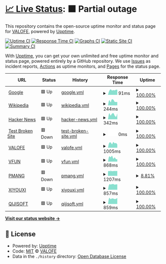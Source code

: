 # [📈 Live Status](https://demo.upptime.js.org): <!--live status--> **🟧 Partial outage**

This repository contains the open-source uptime monitor and status page for [VALOFE](https://www.valofe.com/), powered by [Upptime](https://github.com/upptime/upptime).

[![Uptime CI](https://github.com/valofe/upptime/workflows/Uptime%20CI/badge.svg)](https://github.com/valofe/upptime/actions?query=workflow%3A%22Uptime+CI%22)
[![Response Time CI](https://github.com/valofe/upptime/workflows/Response%20Time%20CI/badge.svg)](https://github.com/valofe/upptime/actions?query=workflow%3A%22Response+Time+CI%22)
[![Graphs CI](https://github.com/valofe/upptime/workflows/Graphs%20CI/badge.svg)](https://github.com/valofe/upptime/actions?query=workflow%3A%22Graphs+CI%22)
[![Static Site CI](https://github.com/valofe/upptime/workflows/Static%20Site%20CI/badge.svg)](https://github.com/valofe/upptime/actions?query=workflow%3A%22Static+Site+CI%22)
[![Summary CI](https://github.com/valofe/upptime/workflows/Summary%20CI/badge.svg)](https://github.com/valofe/upptime/actions?query=workflow%3A%22Summary+CI%22)

With [Upptime](https://upptime.js.org), you can get your own unlimited and free uptime monitor and status page, powered entirely by a GitHub repository. We use [Issues](https://github.com/valofe/upptime/issues) as incident reports, [Actions](https://github.com/valofe/upptime/actions) as uptime monitors, and [Pages](https://demo.upptime.js.org) for the status page.

<!--start: status pages-->
<!-- This summary is generated by Upptime (https://github.com/upptime/upptime) -->
<!-- Do not edit this manually, your changes will be overwritten -->
<!-- prettier-ignore -->
| URL | Status | History | Response Time | Uptime |
| --- | ------ | ------- | ------------- | ------ |
| <img alt="" src="https://icons.duckduckgo.com/ip3/www.google.com.ico" height="13"> [Google](https://www.google.com) | 🟩 Up | [google.yml](https://github.com/valofe/upptime/commits/HEAD/history/google.yml) | <details><summary><img alt="Response time graph" src="./graphs/google/response-time-week.png" height="20"> 91ms</summary><br><a href="https://https://valofe.github.io/upptime//history/google"><img alt="Response time 121" src="https://img.shields.io/endpoint?url=https%3A%2F%2Fraw.githubusercontent.com%2Fvalofe%2Fupptime%2FHEAD%2Fapi%2Fgoogle%2Fresponse-time.json"></a><br><a href="https://https://valofe.github.io/upptime//history/google"><img alt="24-hour response time 98" src="https://img.shields.io/endpoint?url=https%3A%2F%2Fraw.githubusercontent.com%2Fvalofe%2Fupptime%2FHEAD%2Fapi%2Fgoogle%2Fresponse-time-day.json"></a><br><a href="https://https://valofe.github.io/upptime//history/google"><img alt="7-day response time 91" src="https://img.shields.io/endpoint?url=https%3A%2F%2Fraw.githubusercontent.com%2Fvalofe%2Fupptime%2FHEAD%2Fapi%2Fgoogle%2Fresponse-time-week.json"></a><br><a href="https://https://valofe.github.io/upptime//history/google"><img alt="30-day response time 136" src="https://img.shields.io/endpoint?url=https%3A%2F%2Fraw.githubusercontent.com%2Fvalofe%2Fupptime%2FHEAD%2Fapi%2Fgoogle%2Fresponse-time-month.json"></a><br><a href="https://https://valofe.github.io/upptime//history/google"><img alt="1-year response time 121" src="https://img.shields.io/endpoint?url=https%3A%2F%2Fraw.githubusercontent.com%2Fvalofe%2Fupptime%2FHEAD%2Fapi%2Fgoogle%2Fresponse-time-year.json"></a></details> | <details><summary><a href="https://https://valofe.github.io/upptime//history/google">100.00%</a></summary><a href="https://https://valofe.github.io/upptime//history/google"><img alt="All-time uptime 100.00%" src="https://img.shields.io/endpoint?url=https%3A%2F%2Fraw.githubusercontent.com%2Fvalofe%2Fupptime%2FHEAD%2Fapi%2Fgoogle%2Fuptime.json"></a><br><a href="https://https://valofe.github.io/upptime//history/google"><img alt="24-hour uptime 100.00%" src="https://img.shields.io/endpoint?url=https%3A%2F%2Fraw.githubusercontent.com%2Fvalofe%2Fupptime%2FHEAD%2Fapi%2Fgoogle%2Fuptime-day.json"></a><br><a href="https://https://valofe.github.io/upptime//history/google"><img alt="7-day uptime 100.00%" src="https://img.shields.io/endpoint?url=https%3A%2F%2Fraw.githubusercontent.com%2Fvalofe%2Fupptime%2FHEAD%2Fapi%2Fgoogle%2Fuptime-week.json"></a><br><a href="https://https://valofe.github.io/upptime//history/google"><img alt="30-day uptime 100.00%" src="https://img.shields.io/endpoint?url=https%3A%2F%2Fraw.githubusercontent.com%2Fvalofe%2Fupptime%2FHEAD%2Fapi%2Fgoogle%2Fuptime-month.json"></a><br><a href="https://https://valofe.github.io/upptime//history/google"><img alt="1-year uptime 100.00%" src="https://img.shields.io/endpoint?url=https%3A%2F%2Fraw.githubusercontent.com%2Fvalofe%2Fupptime%2FHEAD%2Fapi%2Fgoogle%2Fuptime-year.json"></a></details>
| <img alt="" src="https://icons.duckduckgo.com/ip3/en.wikipedia.org.ico" height="13"> [Wikipedia](https://en.wikipedia.org) | 🟩 Up | [wikipedia.yml](https://github.com/valofe/upptime/commits/HEAD/history/wikipedia.yml) | <details><summary><img alt="Response time graph" src="./graphs/wikipedia/response-time-week.png" height="20"> 244ms</summary><br><a href="https://https://valofe.github.io/upptime//history/wikipedia"><img alt="Response time 220" src="https://img.shields.io/endpoint?url=https%3A%2F%2Fraw.githubusercontent.com%2Fvalofe%2Fupptime%2FHEAD%2Fapi%2Fwikipedia%2Fresponse-time.json"></a><br><a href="https://https://valofe.github.io/upptime//history/wikipedia"><img alt="24-hour response time 189" src="https://img.shields.io/endpoint?url=https%3A%2F%2Fraw.githubusercontent.com%2Fvalofe%2Fupptime%2FHEAD%2Fapi%2Fwikipedia%2Fresponse-time-day.json"></a><br><a href="https://https://valofe.github.io/upptime//history/wikipedia"><img alt="7-day response time 244" src="https://img.shields.io/endpoint?url=https%3A%2F%2Fraw.githubusercontent.com%2Fvalofe%2Fupptime%2FHEAD%2Fapi%2Fwikipedia%2Fresponse-time-week.json"></a><br><a href="https://https://valofe.github.io/upptime//history/wikipedia"><img alt="30-day response time 224" src="https://img.shields.io/endpoint?url=https%3A%2F%2Fraw.githubusercontent.com%2Fvalofe%2Fupptime%2FHEAD%2Fapi%2Fwikipedia%2Fresponse-time-month.json"></a><br><a href="https://https://valofe.github.io/upptime//history/wikipedia"><img alt="1-year response time 220" src="https://img.shields.io/endpoint?url=https%3A%2F%2Fraw.githubusercontent.com%2Fvalofe%2Fupptime%2FHEAD%2Fapi%2Fwikipedia%2Fresponse-time-year.json"></a></details> | <details><summary><a href="https://https://valofe.github.io/upptime//history/wikipedia">100.00%</a></summary><a href="https://https://valofe.github.io/upptime//history/wikipedia"><img alt="All-time uptime 100.00%" src="https://img.shields.io/endpoint?url=https%3A%2F%2Fraw.githubusercontent.com%2Fvalofe%2Fupptime%2FHEAD%2Fapi%2Fwikipedia%2Fuptime.json"></a><br><a href="https://https://valofe.github.io/upptime//history/wikipedia"><img alt="24-hour uptime 100.00%" src="https://img.shields.io/endpoint?url=https%3A%2F%2Fraw.githubusercontent.com%2Fvalofe%2Fupptime%2FHEAD%2Fapi%2Fwikipedia%2Fuptime-day.json"></a><br><a href="https://https://valofe.github.io/upptime//history/wikipedia"><img alt="7-day uptime 100.00%" src="https://img.shields.io/endpoint?url=https%3A%2F%2Fraw.githubusercontent.com%2Fvalofe%2Fupptime%2FHEAD%2Fapi%2Fwikipedia%2Fuptime-week.json"></a><br><a href="https://https://valofe.github.io/upptime//history/wikipedia"><img alt="30-day uptime 100.00%" src="https://img.shields.io/endpoint?url=https%3A%2F%2Fraw.githubusercontent.com%2Fvalofe%2Fupptime%2FHEAD%2Fapi%2Fwikipedia%2Fuptime-month.json"></a><br><a href="https://https://valofe.github.io/upptime//history/wikipedia"><img alt="1-year uptime 100.00%" src="https://img.shields.io/endpoint?url=https%3A%2F%2Fraw.githubusercontent.com%2Fvalofe%2Fupptime%2FHEAD%2Fapi%2Fwikipedia%2Fuptime-year.json"></a></details>
| <img alt="" src="https://icons.duckduckgo.com/ip3/news.ycombinator.com.ico" height="13"> [Hacker News](https://news.ycombinator.com) | 🟩 Up | [hacker-news.yml](https://github.com/valofe/upptime/commits/HEAD/history/hacker-news.yml) | <details><summary><img alt="Response time graph" src="./graphs/hacker-news/response-time-week.png" height="20"> 342ms</summary><br><a href="https://https://valofe.github.io/upptime//history/hacker-news"><img alt="Response time 307" src="https://img.shields.io/endpoint?url=https%3A%2F%2Fraw.githubusercontent.com%2Fvalofe%2Fupptime%2FHEAD%2Fapi%2Fhacker-news%2Fresponse-time.json"></a><br><a href="https://https://valofe.github.io/upptime//history/hacker-news"><img alt="24-hour response time 405" src="https://img.shields.io/endpoint?url=https%3A%2F%2Fraw.githubusercontent.com%2Fvalofe%2Fupptime%2FHEAD%2Fapi%2Fhacker-news%2Fresponse-time-day.json"></a><br><a href="https://https://valofe.github.io/upptime//history/hacker-news"><img alt="7-day response time 342" src="https://img.shields.io/endpoint?url=https%3A%2F%2Fraw.githubusercontent.com%2Fvalofe%2Fupptime%2FHEAD%2Fapi%2Fhacker-news%2Fresponse-time-week.json"></a><br><a href="https://https://valofe.github.io/upptime//history/hacker-news"><img alt="30-day response time 302" src="https://img.shields.io/endpoint?url=https%3A%2F%2Fraw.githubusercontent.com%2Fvalofe%2Fupptime%2FHEAD%2Fapi%2Fhacker-news%2Fresponse-time-month.json"></a><br><a href="https://https://valofe.github.io/upptime//history/hacker-news"><img alt="1-year response time 307" src="https://img.shields.io/endpoint?url=https%3A%2F%2Fraw.githubusercontent.com%2Fvalofe%2Fupptime%2FHEAD%2Fapi%2Fhacker-news%2Fresponse-time-year.json"></a></details> | <details><summary><a href="https://https://valofe.github.io/upptime//history/hacker-news">100.00%</a></summary><a href="https://https://valofe.github.io/upptime//history/hacker-news"><img alt="All-time uptime 100.00%" src="https://img.shields.io/endpoint?url=https%3A%2F%2Fraw.githubusercontent.com%2Fvalofe%2Fupptime%2FHEAD%2Fapi%2Fhacker-news%2Fuptime.json"></a><br><a href="https://https://valofe.github.io/upptime//history/hacker-news"><img alt="24-hour uptime 100.00%" src="https://img.shields.io/endpoint?url=https%3A%2F%2Fraw.githubusercontent.com%2Fvalofe%2Fupptime%2FHEAD%2Fapi%2Fhacker-news%2Fuptime-day.json"></a><br><a href="https://https://valofe.github.io/upptime//history/hacker-news"><img alt="7-day uptime 100.00%" src="https://img.shields.io/endpoint?url=https%3A%2F%2Fraw.githubusercontent.com%2Fvalofe%2Fupptime%2FHEAD%2Fapi%2Fhacker-news%2Fuptime-week.json"></a><br><a href="https://https://valofe.github.io/upptime//history/hacker-news"><img alt="30-day uptime 99.95%" src="https://img.shields.io/endpoint?url=https%3A%2F%2Fraw.githubusercontent.com%2Fvalofe%2Fupptime%2FHEAD%2Fapi%2Fhacker-news%2Fuptime-month.json"></a><br><a href="https://https://valofe.github.io/upptime//history/hacker-news"><img alt="1-year uptime 100.00%" src="https://img.shields.io/endpoint?url=https%3A%2F%2Fraw.githubusercontent.com%2Fvalofe%2Fupptime%2FHEAD%2Fapi%2Fhacker-news%2Fuptime-year.json"></a></details>
| <img alt="" src="https://icons.duckduckgo.com/ip3/thissitedoesnotexist.koj.co.ico" height="13"> [Test Broken Site](https://thissitedoesnotexist.koj.co) | 🟥 Down | [test-broken-site.yml](https://github.com/valofe/upptime/commits/HEAD/history/test-broken-site.yml) | <details><summary><img alt="Response time graph" src="./graphs/test-broken-site/response-time-week.png" height="20"> 0ms</summary><br><a href="https://https://valofe.github.io/upptime//history/test-broken-site"><img alt="Response time 0" src="https://img.shields.io/endpoint?url=https%3A%2F%2Fraw.githubusercontent.com%2Fvalofe%2Fupptime%2FHEAD%2Fapi%2Ftest-broken-site%2Fresponse-time.json"></a><br><a href="https://https://valofe.github.io/upptime//history/test-broken-site"><img alt="24-hour response time 0" src="https://img.shields.io/endpoint?url=https%3A%2F%2Fraw.githubusercontent.com%2Fvalofe%2Fupptime%2FHEAD%2Fapi%2Ftest-broken-site%2Fresponse-time-day.json"></a><br><a href="https://https://valofe.github.io/upptime//history/test-broken-site"><img alt="7-day response time 0" src="https://img.shields.io/endpoint?url=https%3A%2F%2Fraw.githubusercontent.com%2Fvalofe%2Fupptime%2FHEAD%2Fapi%2Ftest-broken-site%2Fresponse-time-week.json"></a><br><a href="https://https://valofe.github.io/upptime//history/test-broken-site"><img alt="30-day response time 0" src="https://img.shields.io/endpoint?url=https%3A%2F%2Fraw.githubusercontent.com%2Fvalofe%2Fupptime%2FHEAD%2Fapi%2Ftest-broken-site%2Fresponse-time-month.json"></a><br><a href="https://https://valofe.github.io/upptime//history/test-broken-site"><img alt="1-year response time 0" src="https://img.shields.io/endpoint?url=https%3A%2F%2Fraw.githubusercontent.com%2Fvalofe%2Fupptime%2FHEAD%2Fapi%2Ftest-broken-site%2Fresponse-time-year.json"></a></details> | <details><summary><a href="https://https://valofe.github.io/upptime//history/test-broken-site">100.00%</a></summary><a href="https://https://valofe.github.io/upptime//history/test-broken-site"><img alt="All-time uptime 100.00%" src="https://img.shields.io/endpoint?url=https%3A%2F%2Fraw.githubusercontent.com%2Fvalofe%2Fupptime%2FHEAD%2Fapi%2Ftest-broken-site%2Fuptime.json"></a><br><a href="https://https://valofe.github.io/upptime//history/test-broken-site"><img alt="24-hour uptime 100.00%" src="https://img.shields.io/endpoint?url=https%3A%2F%2Fraw.githubusercontent.com%2Fvalofe%2Fupptime%2FHEAD%2Fapi%2Ftest-broken-site%2Fuptime-day.json"></a><br><a href="https://https://valofe.github.io/upptime//history/test-broken-site"><img alt="7-day uptime 100.00%" src="https://img.shields.io/endpoint?url=https%3A%2F%2Fraw.githubusercontent.com%2Fvalofe%2Fupptime%2FHEAD%2Fapi%2Ftest-broken-site%2Fuptime-week.json"></a><br><a href="https://https://valofe.github.io/upptime//history/test-broken-site"><img alt="30-day uptime 100.00%" src="https://img.shields.io/endpoint?url=https%3A%2F%2Fraw.githubusercontent.com%2Fvalofe%2Fupptime%2FHEAD%2Fapi%2Ftest-broken-site%2Fuptime-month.json"></a><br><a href="https://https://valofe.github.io/upptime//history/test-broken-site"><img alt="1-year uptime 100.00%" src="https://img.shields.io/endpoint?url=https%3A%2F%2Fraw.githubusercontent.com%2Fvalofe%2Fupptime%2FHEAD%2Fapi%2Ftest-broken-site%2Fuptime-year.json"></a></details>
| <img alt="" src="https://icons.duckduckgo.com/ip3/www.valofe.com.ico" height="13"> [VALOFE](https://www.valofe.com) | 🟩 Up | [valofe.yml](https://github.com/valofe/upptime/commits/HEAD/history/valofe.yml) | <details><summary><img alt="Response time graph" src="./graphs/valofe/response-time-week.png" height="20"> 1005ms</summary><br><a href="https://https://valofe.github.io/upptime//history/valofe"><img alt="Response time 785" src="https://img.shields.io/endpoint?url=https%3A%2F%2Fraw.githubusercontent.com%2Fvalofe%2Fupptime%2FHEAD%2Fapi%2Fvalofe%2Fresponse-time.json"></a><br><a href="https://https://valofe.github.io/upptime//history/valofe"><img alt="24-hour response time 725" src="https://img.shields.io/endpoint?url=https%3A%2F%2Fraw.githubusercontent.com%2Fvalofe%2Fupptime%2FHEAD%2Fapi%2Fvalofe%2Fresponse-time-day.json"></a><br><a href="https://https://valofe.github.io/upptime//history/valofe"><img alt="7-day response time 1005" src="https://img.shields.io/endpoint?url=https%3A%2F%2Fraw.githubusercontent.com%2Fvalofe%2Fupptime%2FHEAD%2Fapi%2Fvalofe%2Fresponse-time-week.json"></a><br><a href="https://https://valofe.github.io/upptime//history/valofe"><img alt="30-day response time 854" src="https://img.shields.io/endpoint?url=https%3A%2F%2Fraw.githubusercontent.com%2Fvalofe%2Fupptime%2FHEAD%2Fapi%2Fvalofe%2Fresponse-time-month.json"></a><br><a href="https://https://valofe.github.io/upptime//history/valofe"><img alt="1-year response time 785" src="https://img.shields.io/endpoint?url=https%3A%2F%2Fraw.githubusercontent.com%2Fvalofe%2Fupptime%2FHEAD%2Fapi%2Fvalofe%2Fresponse-time-year.json"></a></details> | <details><summary><a href="https://https://valofe.github.io/upptime//history/valofe">100.00%</a></summary><a href="https://https://valofe.github.io/upptime//history/valofe"><img alt="All-time uptime 100.00%" src="https://img.shields.io/endpoint?url=https%3A%2F%2Fraw.githubusercontent.com%2Fvalofe%2Fupptime%2FHEAD%2Fapi%2Fvalofe%2Fuptime.json"></a><br><a href="https://https://valofe.github.io/upptime//history/valofe"><img alt="24-hour uptime 100.00%" src="https://img.shields.io/endpoint?url=https%3A%2F%2Fraw.githubusercontent.com%2Fvalofe%2Fupptime%2FHEAD%2Fapi%2Fvalofe%2Fuptime-day.json"></a><br><a href="https://https://valofe.github.io/upptime//history/valofe"><img alt="7-day uptime 100.00%" src="https://img.shields.io/endpoint?url=https%3A%2F%2Fraw.githubusercontent.com%2Fvalofe%2Fupptime%2FHEAD%2Fapi%2Fvalofe%2Fuptime-week.json"></a><br><a href="https://https://valofe.github.io/upptime//history/valofe"><img alt="30-day uptime 100.00%" src="https://img.shields.io/endpoint?url=https%3A%2F%2Fraw.githubusercontent.com%2Fvalofe%2Fupptime%2FHEAD%2Fapi%2Fvalofe%2Fuptime-month.json"></a><br><a href="https://https://valofe.github.io/upptime//history/valofe"><img alt="1-year uptime 100.00%" src="https://img.shields.io/endpoint?url=https%3A%2F%2Fraw.githubusercontent.com%2Fvalofe%2Fupptime%2FHEAD%2Fapi%2Fvalofe%2Fuptime-year.json"></a></details>
| <img alt="" src="https://icons.duckduckgo.com/ip3/vfun.valofe.com.ico" height="13"> [VFUN](https://vfun.valofe.com) | 🟩 Up | [vfun.yml](https://github.com/valofe/upptime/commits/HEAD/history/vfun.yml) | <details><summary><img alt="Response time graph" src="./graphs/vfun/response-time-week.png" height="20"> 868ms</summary><br><a href="https://https://valofe.github.io/upptime//history/vfun"><img alt="Response time 703" src="https://img.shields.io/endpoint?url=https%3A%2F%2Fraw.githubusercontent.com%2Fvalofe%2Fupptime%2FHEAD%2Fapi%2Fvfun%2Fresponse-time.json"></a><br><a href="https://https://valofe.github.io/upptime//history/vfun"><img alt="24-hour response time 529" src="https://img.shields.io/endpoint?url=https%3A%2F%2Fraw.githubusercontent.com%2Fvalofe%2Fupptime%2FHEAD%2Fapi%2Fvfun%2Fresponse-time-day.json"></a><br><a href="https://https://valofe.github.io/upptime//history/vfun"><img alt="7-day response time 868" src="https://img.shields.io/endpoint?url=https%3A%2F%2Fraw.githubusercontent.com%2Fvalofe%2Fupptime%2FHEAD%2Fapi%2Fvfun%2Fresponse-time-week.json"></a><br><a href="https://https://valofe.github.io/upptime//history/vfun"><img alt="30-day response time 751" src="https://img.shields.io/endpoint?url=https%3A%2F%2Fraw.githubusercontent.com%2Fvalofe%2Fupptime%2FHEAD%2Fapi%2Fvfun%2Fresponse-time-month.json"></a><br><a href="https://https://valofe.github.io/upptime//history/vfun"><img alt="1-year response time 703" src="https://img.shields.io/endpoint?url=https%3A%2F%2Fraw.githubusercontent.com%2Fvalofe%2Fupptime%2FHEAD%2Fapi%2Fvfun%2Fresponse-time-year.json"></a></details> | <details><summary><a href="https://https://valofe.github.io/upptime//history/vfun">100.00%</a></summary><a href="https://https://valofe.github.io/upptime//history/vfun"><img alt="All-time uptime 100.00%" src="https://img.shields.io/endpoint?url=https%3A%2F%2Fraw.githubusercontent.com%2Fvalofe%2Fupptime%2FHEAD%2Fapi%2Fvfun%2Fuptime.json"></a><br><a href="https://https://valofe.github.io/upptime//history/vfun"><img alt="24-hour uptime 100.00%" src="https://img.shields.io/endpoint?url=https%3A%2F%2Fraw.githubusercontent.com%2Fvalofe%2Fupptime%2FHEAD%2Fapi%2Fvfun%2Fuptime-day.json"></a><br><a href="https://https://valofe.github.io/upptime//history/vfun"><img alt="7-day uptime 100.00%" src="https://img.shields.io/endpoint?url=https%3A%2F%2Fraw.githubusercontent.com%2Fvalofe%2Fupptime%2FHEAD%2Fapi%2Fvfun%2Fuptime-week.json"></a><br><a href="https://https://valofe.github.io/upptime//history/vfun"><img alt="30-day uptime 100.00%" src="https://img.shields.io/endpoint?url=https%3A%2F%2Fraw.githubusercontent.com%2Fvalofe%2Fupptime%2FHEAD%2Fapi%2Fvfun%2Fuptime-month.json"></a><br><a href="https://https://valofe.github.io/upptime//history/vfun"><img alt="1-year uptime 100.00%" src="https://img.shields.io/endpoint?url=https%3A%2F%2Fraw.githubusercontent.com%2Fvalofe%2Fupptime%2FHEAD%2Fapi%2Fvfun%2Fuptime-year.json"></a></details>
| <img alt="" src="https://icons.duckduckgo.com/ip3/www.pmang.jp.ico" height="13"> [PMANG](https://www.pmang.jp) | 🟥 Down | [pmang.yml](https://github.com/valofe/upptime/commits/HEAD/history/pmang.yml) | <details><summary><img alt="Response time graph" src="./graphs/pmang/response-time-week.png" height="20"> 1207ms</summary><br><a href="https://https://valofe.github.io/upptime//history/pmang"><img alt="Response time 1239" src="https://img.shields.io/endpoint?url=https%3A%2F%2Fraw.githubusercontent.com%2Fvalofe%2Fupptime%2FHEAD%2Fapi%2Fpmang%2Fresponse-time.json"></a><br><a href="https://https://valofe.github.io/upptime//history/pmang"><img alt="24-hour response time 1230" src="https://img.shields.io/endpoint?url=https%3A%2F%2Fraw.githubusercontent.com%2Fvalofe%2Fupptime%2FHEAD%2Fapi%2Fpmang%2Fresponse-time-day.json"></a><br><a href="https://https://valofe.github.io/upptime//history/pmang"><img alt="7-day response time 1207" src="https://img.shields.io/endpoint?url=https%3A%2F%2Fraw.githubusercontent.com%2Fvalofe%2Fupptime%2FHEAD%2Fapi%2Fpmang%2Fresponse-time-week.json"></a><br><a href="https://https://valofe.github.io/upptime//history/pmang"><img alt="30-day response time 1226" src="https://img.shields.io/endpoint?url=https%3A%2F%2Fraw.githubusercontent.com%2Fvalofe%2Fupptime%2FHEAD%2Fapi%2Fpmang%2Fresponse-time-month.json"></a><br><a href="https://https://valofe.github.io/upptime//history/pmang"><img alt="1-year response time 1239" src="https://img.shields.io/endpoint?url=https%3A%2F%2Fraw.githubusercontent.com%2Fvalofe%2Fupptime%2FHEAD%2Fapi%2Fpmang%2Fresponse-time-year.json"></a></details> | <details><summary><a href="https://https://valofe.github.io/upptime//history/pmang">8.81%</a></summary><a href="https://https://valofe.github.io/upptime//history/pmang"><img alt="All-time uptime 71.67%" src="https://img.shields.io/endpoint?url=https%3A%2F%2Fraw.githubusercontent.com%2Fvalofe%2Fupptime%2FHEAD%2Fapi%2Fpmang%2Fuptime.json"></a><br><a href="https://https://valofe.github.io/upptime//history/pmang"><img alt="24-hour uptime 5.21%" src="https://img.shields.io/endpoint?url=https%3A%2F%2Fraw.githubusercontent.com%2Fvalofe%2Fupptime%2FHEAD%2Fapi%2Fpmang%2Fuptime-day.json"></a><br><a href="https://https://valofe.github.io/upptime//history/pmang"><img alt="7-day uptime 8.81%" src="https://img.shields.io/endpoint?url=https%3A%2F%2Fraw.githubusercontent.com%2Fvalofe%2Fupptime%2FHEAD%2Fapi%2Fpmang%2Fuptime-week.json"></a><br><a href="https://https://valofe.github.io/upptime//history/pmang"><img alt="30-day uptime 58.58%" src="https://img.shields.io/endpoint?url=https%3A%2F%2Fraw.githubusercontent.com%2Fvalofe%2Fupptime%2FHEAD%2Fapi%2Fpmang%2Fuptime-month.json"></a><br><a href="https://https://valofe.github.io/upptime//history/pmang"><img alt="1-year uptime 71.67%" src="https://img.shields.io/endpoint?url=https%3A%2F%2Fraw.githubusercontent.com%2Fvalofe%2Fupptime%2FHEAD%2Fapi%2Fpmang%2Fuptime-year.json"></a></details>
| <img alt="" src="https://icons.duckduckgo.com/ip3/www.xiyouxi.com.ico" height="13"> [XIYOUXI](http://www.xiyouxi.com/) | 🟩 Up | [xiyouxi.yml](https://github.com/valofe/upptime/commits/HEAD/history/xiyouxi.yml) | <details><summary><img alt="Response time graph" src="./graphs/xiyouxi/response-time-week.png" height="20"> 857ms</summary><br><a href="https://https://valofe.github.io/upptime//history/xiyouxi"><img alt="Response time 811" src="https://img.shields.io/endpoint?url=https%3A%2F%2Fraw.githubusercontent.com%2Fvalofe%2Fupptime%2FHEAD%2Fapi%2Fxiyouxi%2Fresponse-time.json"></a><br><a href="https://https://valofe.github.io/upptime//history/xiyouxi"><img alt="24-hour response time 856" src="https://img.shields.io/endpoint?url=https%3A%2F%2Fraw.githubusercontent.com%2Fvalofe%2Fupptime%2FHEAD%2Fapi%2Fxiyouxi%2Fresponse-time-day.json"></a><br><a href="https://https://valofe.github.io/upptime//history/xiyouxi"><img alt="7-day response time 857" src="https://img.shields.io/endpoint?url=https%3A%2F%2Fraw.githubusercontent.com%2Fvalofe%2Fupptime%2FHEAD%2Fapi%2Fxiyouxi%2Fresponse-time-week.json"></a><br><a href="https://https://valofe.github.io/upptime//history/xiyouxi"><img alt="30-day response time 808" src="https://img.shields.io/endpoint?url=https%3A%2F%2Fraw.githubusercontent.com%2Fvalofe%2Fupptime%2FHEAD%2Fapi%2Fxiyouxi%2Fresponse-time-month.json"></a><br><a href="https://https://valofe.github.io/upptime//history/xiyouxi"><img alt="1-year response time 811" src="https://img.shields.io/endpoint?url=https%3A%2F%2Fraw.githubusercontent.com%2Fvalofe%2Fupptime%2FHEAD%2Fapi%2Fxiyouxi%2Fresponse-time-year.json"></a></details> | <details><summary><a href="https://https://valofe.github.io/upptime//history/xiyouxi">100.00%</a></summary><a href="https://https://valofe.github.io/upptime//history/xiyouxi"><img alt="All-time uptime 100.00%" src="https://img.shields.io/endpoint?url=https%3A%2F%2Fraw.githubusercontent.com%2Fvalofe%2Fupptime%2FHEAD%2Fapi%2Fxiyouxi%2Fuptime.json"></a><br><a href="https://https://valofe.github.io/upptime//history/xiyouxi"><img alt="24-hour uptime 100.00%" src="https://img.shields.io/endpoint?url=https%3A%2F%2Fraw.githubusercontent.com%2Fvalofe%2Fupptime%2FHEAD%2Fapi%2Fxiyouxi%2Fuptime-day.json"></a><br><a href="https://https://valofe.github.io/upptime//history/xiyouxi"><img alt="7-day uptime 100.00%" src="https://img.shields.io/endpoint?url=https%3A%2F%2Fraw.githubusercontent.com%2Fvalofe%2Fupptime%2FHEAD%2Fapi%2Fxiyouxi%2Fuptime-week.json"></a><br><a href="https://https://valofe.github.io/upptime//history/xiyouxi"><img alt="30-day uptime 100.00%" src="https://img.shields.io/endpoint?url=https%3A%2F%2Fraw.githubusercontent.com%2Fvalofe%2Fupptime%2FHEAD%2Fapi%2Fxiyouxi%2Fuptime-month.json"></a><br><a href="https://https://valofe.github.io/upptime//history/xiyouxi"><img alt="1-year uptime 100.00%" src="https://img.shields.io/endpoint?url=https%3A%2F%2Fraw.githubusercontent.com%2Fvalofe%2Fupptime%2FHEAD%2Fapi%2Fxiyouxi%2Fuptime-year.json"></a></details>
| <img alt="" src="https://icons.duckduckgo.com/ip3/qijisoft.com.ico" height="13"> [QIJISOFT](http://qijisoft.com/) | 🟩 Up | [qijisoft.yml](https://github.com/valofe/upptime/commits/HEAD/history/qijisoft.yml) | <details><summary><img alt="Response time graph" src="./graphs/qijisoft/response-time-week.png" height="20"> 859ms</summary><br><a href="https://https://valofe.github.io/upptime//history/qijisoft"><img alt="Response time 817" src="https://img.shields.io/endpoint?url=https%3A%2F%2Fraw.githubusercontent.com%2Fvalofe%2Fupptime%2FHEAD%2Fapi%2Fqijisoft%2Fresponse-time.json"></a><br><a href="https://https://valofe.github.io/upptime//history/qijisoft"><img alt="24-hour response time 952" src="https://img.shields.io/endpoint?url=https%3A%2F%2Fraw.githubusercontent.com%2Fvalofe%2Fupptime%2FHEAD%2Fapi%2Fqijisoft%2Fresponse-time-day.json"></a><br><a href="https://https://valofe.github.io/upptime//history/qijisoft"><img alt="7-day response time 859" src="https://img.shields.io/endpoint?url=https%3A%2F%2Fraw.githubusercontent.com%2Fvalofe%2Fupptime%2FHEAD%2Fapi%2Fqijisoft%2Fresponse-time-week.json"></a><br><a href="https://https://valofe.github.io/upptime//history/qijisoft"><img alt="30-day response time 819" src="https://img.shields.io/endpoint?url=https%3A%2F%2Fraw.githubusercontent.com%2Fvalofe%2Fupptime%2FHEAD%2Fapi%2Fqijisoft%2Fresponse-time-month.json"></a><br><a href="https://https://valofe.github.io/upptime//history/qijisoft"><img alt="1-year response time 817" src="https://img.shields.io/endpoint?url=https%3A%2F%2Fraw.githubusercontent.com%2Fvalofe%2Fupptime%2FHEAD%2Fapi%2Fqijisoft%2Fresponse-time-year.json"></a></details> | <details><summary><a href="https://https://valofe.github.io/upptime//history/qijisoft">100.00%</a></summary><a href="https://https://valofe.github.io/upptime//history/qijisoft"><img alt="All-time uptime 100.00%" src="https://img.shields.io/endpoint?url=https%3A%2F%2Fraw.githubusercontent.com%2Fvalofe%2Fupptime%2FHEAD%2Fapi%2Fqijisoft%2Fuptime.json"></a><br><a href="https://https://valofe.github.io/upptime//history/qijisoft"><img alt="24-hour uptime 100.00%" src="https://img.shields.io/endpoint?url=https%3A%2F%2Fraw.githubusercontent.com%2Fvalofe%2Fupptime%2FHEAD%2Fapi%2Fqijisoft%2Fuptime-day.json"></a><br><a href="https://https://valofe.github.io/upptime//history/qijisoft"><img alt="7-day uptime 100.00%" src="https://img.shields.io/endpoint?url=https%3A%2F%2Fraw.githubusercontent.com%2Fvalofe%2Fupptime%2FHEAD%2Fapi%2Fqijisoft%2Fuptime-week.json"></a><br><a href="https://https://valofe.github.io/upptime//history/qijisoft"><img alt="30-day uptime 100.00%" src="https://img.shields.io/endpoint?url=https%3A%2F%2Fraw.githubusercontent.com%2Fvalofe%2Fupptime%2FHEAD%2Fapi%2Fqijisoft%2Fuptime-month.json"></a><br><a href="https://https://valofe.github.io/upptime//history/qijisoft"><img alt="1-year uptime 100.00%" src="https://img.shields.io/endpoint?url=https%3A%2F%2Fraw.githubusercontent.com%2Fvalofe%2Fupptime%2FHEAD%2Fapi%2Fqijisoft%2Fuptime-year.json"></a></details>

<!--end: status pages-->

[**Visit our status website →**](https://demo.upptime.js.org)

## 📄 License

- Powered by: [Upptime](https://github.com/upptime/upptime)
- Code: [MIT](./LICENSE) © [VALOFE](https://www.valofe.com/)
- Data in the `./history` directory: [Open Database License](https://opendatacommons.org/licenses/odbl/1-0/)
